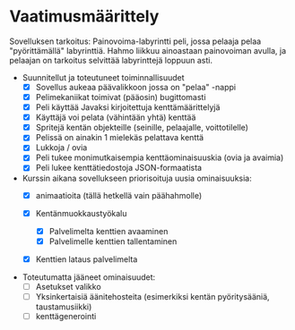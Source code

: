 # Vaatimusmäärittely

Sovelluksen tarkoitus: 
Painovoima-labyrintti peli, jossa pelaaja pelaa "pyörittämällä" labyrinttiä. Hahmo liikkuu ainoastaan painovoiman avulla, ja pelaajan on tarkoitus selvittää labyrinttejä loppuun asti.


- Suunnitellut ja toteutuneet toiminnallisuudet
    - [X] Sovellus aukeaa päävalikkoon jossa on "pelaa" -nappi
    - [X] Pelimekaniikat toimivat (pääosin) bugittomasti
    - [X] Peli käyttää Javaksi kirjoitettuja kenttämäärittelyjä
    - [X] Käyttäjä voi pelata (vähintään yhtä) kenttää
    - [X] Spritejä kentän objekteille (seinille, pelaajalle, voittotilelle)
    - [X] Pelissä on ainakin 1 mielekäs pelattava kenttä
    - [X] Lukkoja / ovia
    - [X] Peli tukee monimutkaisempia kenttäominaisuuskia (ovia ja avaimia)
    - [x] Peli lukee kenttätiedostoja JSON-formaatista
      
- Kurssin aikana sovellukseen priorisoituja uusia ominaisuuksia:
    - [x] animaatioita (tällä hetkellä vain päähahmolle)
    - [x] Kentänmuokkaustyökalu
        - [x] Palvelimelta kenttien avaaminen
        - [x] Palvelimelle kenttien tallentaminen
    - [x] Kenttien lataus palvelimelta


- Toteutumatta jääneet ominaisuudet:
    - [ ] Asetukset valikko
    - [ ] Yksinkertaisiä äänitehosteita (esimerkiksi kentän pyöritysääniä, taustamusiikki)
    - [ ] kenttägenerointi
